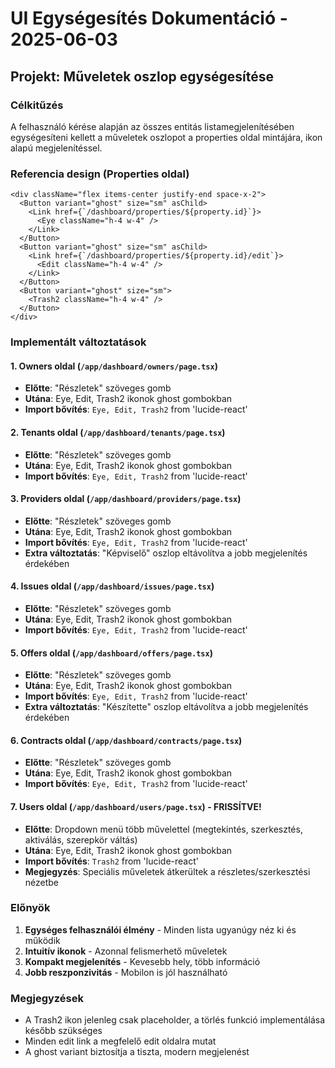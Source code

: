 # UI Egységesítés Dokumentáció - 2025-06-03

## Projekt: Műveletek oszlop egységesítése

### Célkitűzés
A felhasználó kérése alapján az összes entitás listamegjelenítésében egységesíteni kellett a műveletek oszlopot a properties oldal mintájára, ikon alapú megjelenítéssel.

### Referencia design (Properties oldal)
```tsx
<div className="flex items-center justify-end space-x-2">
  <Button variant="ghost" size="sm" asChild>
    <Link href={`/dashboard/properties/${property.id}`}>
      <Eye className="h-4 w-4" />
    </Link>
  </Button>
  <Button variant="ghost" size="sm" asChild>
    <Link href={`/dashboard/properties/${property.id}/edit`}>
      <Edit className="h-4 w-4" />
    </Link>
  </Button>
  <Button variant="ghost" size="sm">
    <Trash2 className="h-4 w-4" />
  </Button>
</div>
```

### Implementált változtatások

#### 1. Owners oldal (`/app/dashboard/owners/page.tsx`)
- **Előtte**: "Részletek" szöveges gomb
- **Utána**: Eye, Edit, Trash2 ikonok ghost gombokban
- **Import bővítés**: `Eye, Edit, Trash2` from 'lucide-react'

#### 2. Tenants oldal (`/app/dashboard/tenants/page.tsx`)
- **Előtte**: "Részletek" szöveges gomb
- **Utána**: Eye, Edit, Trash2 ikonok ghost gombokban
- **Import bővítés**: `Eye, Edit, Trash2` from 'lucide-react'

#### 3. Providers oldal (`/app/dashboard/providers/page.tsx`)
- **Előtte**: "Részletek" szöveges gomb
- **Utána**: Eye, Edit, Trash2 ikonok ghost gombokban
- **Import bővítés**: `Eye, Edit, Trash2` from 'lucide-react'
- **Extra változtatás**: "Képviselő" oszlop eltávolítva a jobb megjelenítés érdekében

#### 4. Issues oldal (`/app/dashboard/issues/page.tsx`)
- **Előtte**: "Részletek" szöveges gomb
- **Utána**: Eye, Edit, Trash2 ikonok ghost gombokban
- **Import bővítés**: `Eye, Edit, Trash2` from 'lucide-react'

#### 5. Offers oldal (`/app/dashboard/offers/page.tsx`)
- **Előtte**: "Részletek" szöveges gomb
- **Utána**: Eye, Edit, Trash2 ikonok ghost gombokban
- **Import bővítés**: `Eye, Edit, Trash2` from 'lucide-react'
- **Extra változtatás**: "Készítette" oszlop eltávolítva a jobb megjelenítés érdekében

#### 6. Contracts oldal (`/app/dashboard/contracts/page.tsx`)
- **Előtte**: "Részletek" szöveges gomb
- **Utána**: Eye, Edit, Trash2 ikonok ghost gombokban
- **Import bővítés**: `Eye, Edit, Trash2` from 'lucide-react'

#### 7. Users oldal (`/app/dashboard/users/page.tsx`) - FRISSÍTVE!
- **Előtte**: Dropdown menü több művelettel (megtekintés, szerkesztés, aktiválás, szerepkör váltás)
- **Utána**: Eye, Edit, Trash2 ikonok ghost gombokban
- **Import bővítés**: `Trash2` from 'lucide-react'
- **Megjegyzés**: Speciális műveletek átkerültek a részletes/szerkesztési nézetbe

### Előnyök
1. **Egységes felhasználói élmény** - Minden lista ugyanúgy néz ki és működik
2. **Intuitív ikonok** - Azonnal felismerhető műveletek
3. **Kompakt megjelenítés** - Kevesebb hely, több információ
4. **Jobb reszponzivitás** - Mobilon is jól használható

### Megjegyzések
- A Trash2 ikon jelenleg csak placeholder, a törlés funkció implementálása később szükséges
- Minden edit link a megfelelő edit oldalra mutat
- A ghost variant biztosítja a tiszta, modern megjelenést